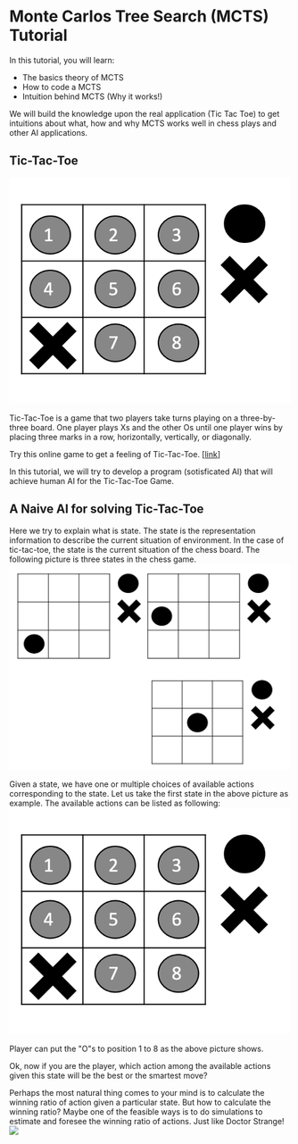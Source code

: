 # Monte Carlos Tree Search (MCTS) Tutorial

In this tutorial, you will learn:

-  The basics theory of MCTS
-  How to code a MCTS
-  Intuition behind MCTS (Why it works!)

We will build the knowledge upon the real application (Tic Tac Toe) to get intuitions about what, 
how and why MCTS works well in chess plays and other AI applications.


## Tic-Tac-Toe

![dsfdf](media/tic-tac-toe-case1.png)

Tic-Tac-Toe is a game that two players take turns playing on a three-by-three board. 
One player plays Xs and the other Os until one player wins by placing three marks in a row, horizontally, 
vertically, or diagonally.

Try this online game to get a feeling of Tic-Tac-Toe. [[link](https://playtictactoe.org/)]

In this tutorial, we will try to develop a program (sotisficated AI) that will achieve human AI for the Tic-Tac-Toe Game.

## A Naive AI for solving Tic-Tac-Toe

Here we try to explain what is state. 
The state is the representation information to describe the current situation of environment.
In the case of tic-tac-toe, the state is the current situation of the chess board. 
The following picture is three states in the chess game.
![dsfdf](media/tic-tac-toe-states.png)

Given a state, we have one or multiple choices of available actions corresponding to the state.
Let us take the first state in the above picture as example. The available actions can be listed as following:
![dsfdf](media/tic-tac-toe-case1.png)

Player can put the "O"s to position 1 to 8 as the above picture shows. 

Ok, now if you are the player, which action among the available actions given this state will be the best or the smartest move?

Perhaps the most natural thing comes to your mind is to calculate the winning ratio of action given a particular state.
But how to calculate the winning ratio? Maybe one of the feasible ways is to do simulations to estimate and foresee the winning ratio of actions. 
Just like Doctor Strange!
![](media/doctor-strange.gif)
